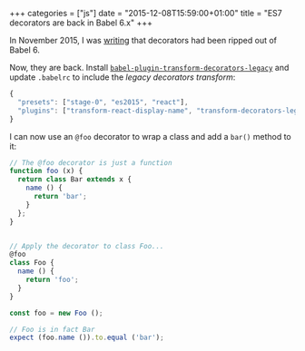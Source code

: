 +++
categories = ["js"]
date = "2015-12-08T15:59:00+01:00"
title = "ES7 decorators are back in Babel 6.x"
+++

In November 2015, I was [writing](../11/babel-decorators.html)
that decorators had been ripped out of Babel 6.

Now, they are back.
Install [`babel-plugin-transform-decorators-legacy`](https://www.npmjs.com/package/babel-plugin-transform-decorators-legacy)
and update `.babelrc` to include the _legacy decorators transform_:

```javascript
{
  "presets": ["stage-0", "es2015", "react"],
  "plugins": ["transform-react-display-name", "transform-decorators-legacy"]
}
```

I can now use an `@foo` decorator to wrap a class and add
a `bar()` method to it:

```javascript
// The @foo decorator is just a function
function foo (x) {
  return class Bar extends x {
    name () {
      return 'bar';
    }
  };
}


// Apply the decorator to class Foo...
@foo
class Foo {
  name () {
    return 'foo';
  }
}

const foo = new Foo ();

// Foo is in fact Bar
expect (foo.name ()).to.equal ('bar');
```
